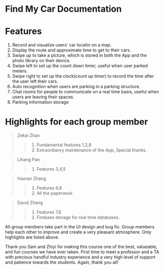 # Find My Car Documentation  

# Features  
1. Record and visualize users' car locatin on a map.    
2. Display the route and approximate time to get to their cars.   
3. Swipe up to take a picture, which is stored in both the App and the photo library on their device.   
4. Swipe left to set up the count down timer, useful when user parked meters.   
5. Swipe right to set up the clock(count up timer) to record the time after the user left their cars.  
6. Auto recognition when users are parking in a parking structure.   
7. Chat rooms for people to communicate on a real time basis, useful when users are leaving their spaces.  
8. Parking information storage

# Highlights for each group member
> Zekai Zhao
> > 1. Fundamental features 1,2,8   
> > 2. Extraordianry maintenance of the App, Special thanks.  

> Lihang Pan  
> > 1. Features 3,4,5   

> Haoran Zhang  
> > 1. Features 6,8    
> > 2. All the paperwork   

> David Zheng  
> > 1. Features 7,8 
> > 2. Firebase storage for real time databases. 

All group members take part in the UI design and bug fix. Group members help each other to improve and create a very pleasant atmosphere. Only highlights are listed above.   

Thank you Sam and Zhiyi for making this course one of the best, valueable, and fun courses we have ever taken. First time to meet a professor and a TA with precious handful industry experience and a very high level of support and patience towards the students. Again, thank you all!

